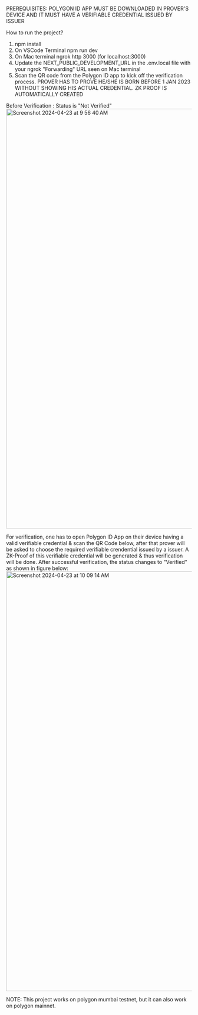 PREREQUISITES: POLYGON ID APP MUST BE DOWNLOADED IN PROVER'S DEVICE AND IT MUST HAVE A VERIFIABLE CREDENTIAL ISSUED BY ISSUER

How to run the project?

1) npm install 
2) On VSCode Terminal npm run dev
3) On Mac terminal ngrok http 3000 (for localhost:3000)
4) Update the NEXT_PUBLIC_DEVELOPMENT_URL in the .env.local file with your ngrok "Forwarding" URL seen on Mac terminal
5) Scan the QR code from the Polygon ID app to kick off the verification process.
PROVER HAS TO PROVE HE/SHE IS BORN BEFORE 1 JAN 2023 WITHOUT SHOWING HIS ACTUAL CREDENTIAL. ZK PROOF IS AUTOMATICALLY CREATED

Before Verification : Status is "Not Verified"
<img width="1136" alt="Screenshot 2024-04-23 at 9 56 40 AM" src="https://github.com/explorer-Sanjita/Age-Verification-using-ZKPs-and-SSI-Polygon-/assets/99412932/e7ff1633-a2a8-4247-8425-0dfe6444412b">


For verification, one has to open Polygon ID App on their device having a valid verifiable credential & scan the QR Code below, after that prover will be asked to choose the required verifiable crendential issued by a issuer. A ZK-Proof of this verifiable credential will be generated & thus verification will be done. 
After successful verification, the status changes to "Verified" as shown in figure below:
<img width="1136" alt="Screenshot 2024-04-23 at 10 09 14 AM" src="https://github.com/explorer-Sanjita/Age-Verification-using-ZKPs-and-SSI-Polygon-/assets/99412932/b7393f58-800a-4fb7-a648-491f3e3c66da">

NOTE: This project works on polygon mumbai testnet, but it can also work on polygon mainnet.
